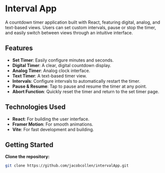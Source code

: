 # Interval App

A countdown timer application built with React, featuring digital, analog, and text-based views. Users can set custom intervals, pause or stop the timer, and easily switch between views through an intuitive interface.

## Features

- **Set Timer**: Easily configure minutes and seconds.
- **Digital Timer**: A clear, digital countdown display.
- **Analog Timer**: Analog clock interface.
- **Text Timer**: A text-based timer view.
- **Intervals**: Configure intervals to automatically restart the timer.
- **Pause & Resume**: Tap to pause and resume the timer at any point.
- **Abort Function**: Quickly reset the timer and return to the set timer page.

## Technologies Used

- **React**: For building the user interface.
- **Framer Motion**: For smooth animations.
- **Vite**: For fast development and building.

## Getting Started

**Clone the repository:**
   ```bash
   git clone https://github.com/jacobcollen/intervalApp.git
